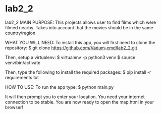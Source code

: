 # lab2_2
lab2_2
MAIN PURPOSE:
This projects allows user to find films which were filmed nearby.
Takes into account that the movies should be in the same country/region.

WHAT YOU WILL NEED:
To install this app, you will first need to clone the repository:
$ git clone https://github.com/Vadum-cmd/lab2_2.git

Then, setup a virtualenv:
$ virtualenv -p python3 venv
$ source venv/bin/activate

Then, type the following to install the required packages:
$ pip install -r requirements.txt

HOW TO USE:
To run the app type:
$ python main.py

It will then prompt you to enter your location. You need your internet connection to be stable.
You are now ready to open the map.html in your browser!
